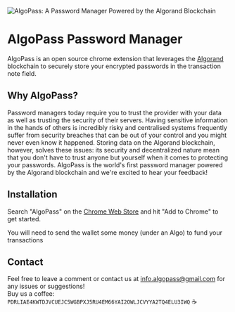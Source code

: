 ![AlgoPass: A Password Manager Powered by the Algorand Blockchain](https://lh3.googleusercontent.com/B3cbWi90o4Yrw59Boh9Dfp-huhhFCnHVMzUDhCElvcbmOXA5FQOsXqqhb7-ZK5_57FdgL8_DX_r20g3JfshHCZAX=w640-h400-e365-rj-sc0x00ffffff)

# AlgoPass Password Manager
AlgoPass is an open source chrome extension that leverages the [Algorand](https://algorand.foundation/) blockchain to securely store your encrypted passwords in the transaction note field.

## Why AlgoPass?
Password managers today require you to trust the provider with your data as well as trusting the security of their servers. Having sensitive information in the hands of others is incredibly risky and centralised systems frequently suffer from security breaches that can be out of your control and you might never even know it happened. Storing data on the Algorand blockchain, however, solves these issues: its security and decentralized nature mean that you don't have to trust anyone but yourself when it comes to protecting your passwords. AlgoPass is the world's first password manager powered by the Algorand blockchain and we're excited to hear your feedback!

## Installation
Search "AlgoPass" on the [Chrome Web Store](https://chrome.google.com/webstore/detail/algopass/nhcnnicgglmlcepchiephndcklnmkkik) and hit "Add to Chrome" to get started.

You will need to send the wallet some money (under an Algo) to fund your transactions

## Contact
Feel free to leave a comment or contact us at info.algopass@gmail.com for any issues or suggestions!  
Buy us a coffee: `PDRLIAE4KWTDJVCUEJC5WGBPXJ5RU4EM66YAI2OWLJCVYYA2TQ4ELU3IWQ` ☕
